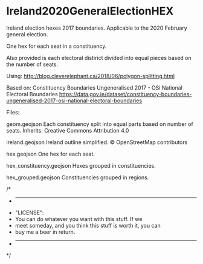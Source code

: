 # Ireland2020GeneralElectionHEX

Ireland election hexes 2017 boundaries. Applicable to the 2020 February general election.

One hex for each seat in a constituency.

Also provided is each electoral distirict divided into equal pieces based on the number of seats.

Using:
http://blog.cleverelephant.ca/2018/06/polygon-splitting.html

Based on:
Constituency Boundaries Ungeneralised 2017 - OSi National Electoral Boundaries 
https://data.gov.ie/dataset/constituency-boundaries-ungeneralised-2017-osi-national-electoral-boundaries

Files:

geom.geojson
Each constituency split into equal parts based on number of seats. Inherits:
Creative Commons Attribution 4.0

ireland.geojson
Ireland outline simplified.
© OpenStreetMap contributors

hex.geojson
One hex for each seat.

hex_constituency.geojson
Hexes grouped in constituencies.

hex_grouped.geojson
Constituencies grouped in regions.

/*
 * ------------------------------------------------------------
 * "LICENSE":
 * You can do whatever you want with this stuff. If we
 * meet someday, and you think this stuff is worth it, you can
 * buy me a beer in return.
 * ------------------------------------------------------------
 */
